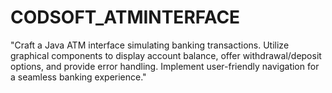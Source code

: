 # CODSOFT_ATMINTERFACE
"Craft a Java ATM interface simulating banking transactions. Utilize graphical components to display account balance, offer withdrawal/deposit options, and provide error handling. Implement user-friendly navigation for a seamless banking experience."
